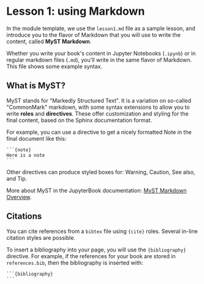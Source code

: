 # Lesson 1: using Markdown

In the module template, we use the `lesson1.md` file as a sample lesson, and introduce you to the flavor of Markdown that you will use to write the content, called **MyST Markdown**.

Whether you write your book's content in Jupyter Notebooks (`.ipynb`) or
in regular markdown files (`.md`), you'll write in the same flavor of Markdown.
This file shows some example syntax.

## What is MyST?

MyST stands for "Markedly Structured Text". It
is a variation on so-called "CommonMark" markdown,
with some syntax extensions to allow you to write **roles** and **directives**.
These offer customization and styling for the final content, based on the Sphinx documentation format.

For example, you can use a directive to get a nicely formatted Note in the final document like this:

````
```{note}
Here is a note
```
````

Other directives can produce styled boxes for: Warning, Caution, See also, and Tip.

More about MyST in the JupyterBook documentation: [MyST Markdown Overview](https://jupyterbook.org/content/myst.html).



## Citations

You can cite references from a `bibtex` file using `{cite}` roles. Several in-line citation styles are possible. 

To insert a bibliography into your page, you will use the `{bibliography}` directive. For example, if the references for your book are stored in `references.bib`,
then the bibliography is inserted with:

````
```{bibliography}
```
````
